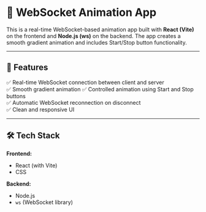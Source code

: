 # 🎨 WebSocket Animation App  

This is a real-time WebSocket-based animation app built with **React (Vite)** on the frontend and **Node.js (ws)** on the backend. The app creates a smooth gradient animation and includes Start/Stop button functionality.

---

## 🚀 **Features**  
✅ Real-time WebSocket connection between client and server  
✅ Smooth gradient animation
✅ Controlled animation using Start and Stop buttons  
✅ Automatic WebSocket reconnection on disconnect  
✅ Clean and responsive UI  

---

## 🛠️ **Tech Stack**  
**Frontend:**  
- React (with Vite)  
- CSS  

**Backend:**  
- Node.js  
- `ws` (WebSocket library)  

